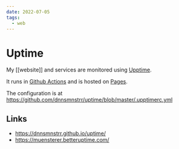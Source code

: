 ```yaml
---
date: 2022-07-05
tags:
  - web
---
```


# Uptime

My [[website]] and services are monitored using [Upptime](https://upptime.js.org/).

It runs in [Github Actions](https://github.com/dnnsmnstrr/uptime) and is hosted on [Pages](https://dnnsmnstrr.github.io/uptime/).

The configuration is at https://github.com/dnnsmnstrr/uptime/blob/master/.upptimerc.yml

## Links
- https://dnnsmnstrr.github.io/uptime/
- https://muensterer.betteruptime.com/
